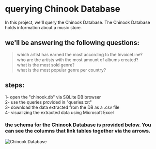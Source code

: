 # querying Chinook Database

In this project, we'll query the Chinook Database. The Chinook Database holds information about a music store. 

## we'll be answering the following questions:

>which artist has earned the most according to the
InvoiceLine? </br>
>who are the artists with the most amount of albums created?</br>
>what is the most sold genre? </br>
>what is the most popular genre per country? </br>

## steps:
1- open the "chinook.db" via SQLite DB browser </br>
2- use the queries provided in "queries.txt" </br>
3- download the data extracted from the DB as a .csv file </br>
4- visualizing the extracted data using Microsoft Excel </br>


### the schema for the Chinook Database is provided below. You can see the columns that link tables together via the arrows.

![Chinook Database](https://user-images.githubusercontent.com/77872656/205760319-47f4ea84-f050-4148-b766-e6233e44c4d9.PNG)

